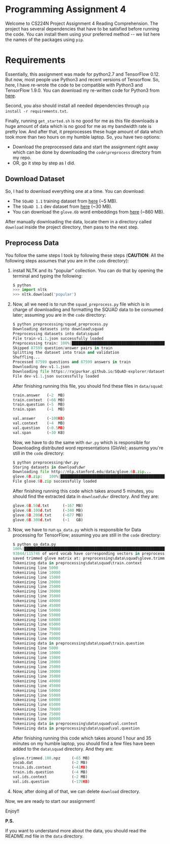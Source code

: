 # Programming Assignment 4
Welcome to CS224N Project Assignment 4 Reading Comprehension.
The project has several dependencies that have to be satisfied before running the code. You can install them using your preferred method -- we list here the names of the packages using `pip`.

# Requirements

Essentially, this assignment was made for python2.7 and TensorFlow 0.12. But now, most people use Python3 and recent versions of Tensorflow. So, here, I have re-wrote the code to be compatible with Python3 and TensorFlow 1.9.0. You can download my re-written code for Python3 from [here]().

Second, you also should install all needed dependencies through
`pip install -r requirements.txt`.

Finally, running `get_started.sh` is no good for me as this file downloads a huge amount of data which is no good for me as my bandwidth rate is pretty low. And after that, it preprocesses these huge amount of data which took more than two hours on my humble laptop. So, you have two options:

- Download the preprocessed data and start the assignment right away which can be done by downloading the `code\preprocess` directory from my repo.
- OR, go it step by step as I did.



## Download Dataset

So, I had to download everything one at a time.  You can download:

-  The `SQuAD 1.1` training dataset from [here](https://rajpurkar.github.io/SQuAD-explorer/dataset/train-v1.1.json) (~5 MB).
-  The `SQuAD 1.1` dev dataset from [here](https://rajpurkar.github.io/SQuAD-explorer/dataset/dev-v1.1.json) (~30 MB).
- You can download the `glove.6b` word embeddings from [here](https://nlp.stanford.edu/data/glove.6B.zip) (~860 MB).

After manually downloading the data, locate them in a directory called `download` inside the project directory, then pass to the next step.

## Preprocess Data

You follow the same steps I took by following these steps (**CAUTION**: All the following steps assumes that you are in the `code` directory):

1. install NLTK and its "popular" collection. You can do that by opening the terminal and typing the following:

   ```python
   $ python
   >>> import nltk
   >>> nltk.download('popular')
   ```

2. Now, all we need is to run the `squad_preprocess.py` file which is in charge of downloading and formatting the SQUAD data to be consumed later; assuming you are in the `code` directory:

   ```python
   $ python preprocessing/squad_preprocess.py
   Downloading datasets into download\squad
   Preprocessing datasets into data\squad
   File train-v1.1.json successfully loaded
   Preprocessing train: 100%|███████████████████████████████████████████████████████████| 442/442 [02:05<00:00,  3.52it/s]
   Skipped 87599 question/answer pairs in train
   Splitting the dataset into train and validation
   Shuffling...
   Processed 87599 questions and 87599 answers in train
   Downloading dev-v1.1.json
   Downloading file https://rajpurkar.github.io/SQuAD-explorer/dataset/dev-v1.1.json...
   File dev-v1.1.json successfully loaded
   ```
   After finishing running this file, you should find these files in `data/squad`:

   ```python
   train.answer   (~2  MB)
   train.context  (~66 MB)
   train.question (~5  MB)
   train.span     (~1  MB)

   val.answer     (~100KB)
   val.context    (~4  MB)
   val.question   (~0.5MB)
   val.span       (~30 KB)

   ```

   Now, we have to do the same with `dwr.py` which is responsible for Downloading distributed word representations (GloVe); assuming you're still in the `code` directory:

   ```python
   $ python preprocessing/dwr.py
   Storing datasets in download\dwr
   Downloading file http://nlp.stanford.edu/data/glove.6B.zip...
   glove.6B.zip:   100%|███████████████████████████████████████████████████████████| 57.3k/862M [02:24<799:17:04, 300B/s]
   File glove.6B.zip successfully loaded
   ```
   After finishing running this code which takes around 5 minutes, you should find the extracted data in `download\dwr` directory. And they are:

   ```python
   glove.6B.50d.txt      (~167 MB)
   glove.6B.100d.txt     (~340 MB)
   glove.6B.200d.txt     (~677 MB)
   glove.6B.300d.txt     (~1   GB)
   ```

3. Now, we have to run `qa_data.py` which is responsible for Data processing for TensorFlow; assuming you are still in the `code` directory:

   ```python
   $ python qa_data.py
   100%|██████████████████████████████████████████████████████████████████████| 400000/400000.0 [1:31:50<00:00, 72.59it/s]
   93844/115746 of word vocab have corresponding vectors in preprocessing\download\dwr\glove.6B.100d.txt
   saved trimmed glove matrix at: preprocessing\data\squad\glove.trimmed.100
   Tokenizing data in preprocessing\data\squad\train.context
   tokenizing line 5000
   tokenizing line 10000
   tokenizing line 15000
   tokenizing line 20000
   tokenizing line 25000
   tokenizing line 30000
   tokenizing line 35000
   tokenizing line 40000
   tokenizing line 45000
   tokenizing line 50000
   tokenizing line 55000
   tokenizing line 60000
   tokenizing line 65000
   tokenizing line 70000
   tokenizing line 75000
   tokenizing line 80000
   Tokenizing data in preprocessing\data\squad\train.question
   tokenizing line 5000
   tokenizing line 10000
   tokenizing line 15000
   tokenizing line 20000
   tokenizing line 25000
   tokenizing line 30000
   tokenizing line 35000
   tokenizing line 40000
   tokenizing line 45000
   tokenizing line 50000
   tokenizing line 55000
   tokenizing line 60000
   tokenizing line 65000
   tokenizing line 70000
   tokenizing line 75000
   tokenizing line 80000
   Tokenizing data in preprocessing\data\squad\val.context
   Tokenizing data in preprocessing\data\squad\val.question
   ```
   After finishing running this code which takes around 1 hour and 35 minutes on my humble laptop, you should find a few files have been added to the `data\squad` directory. And they are:

   ```python
   glove.trimmed.100.npz     (~65 MB)
   vocab.dat                 (~2 MB)
   train.ids.context         (~41MB)
   train.ids.question        (~4 MB)
   val.ids.context           (~2 MB)
   val.ids.question          (~170KB)
   ```

4. Now, after doing all of that, we can delete `download` directory.



Now, we are ready to start our assignment!

Enjoy!!



**P.S.**

If you want to understand more about the data, you should read the README.md file in the `data` directory.


